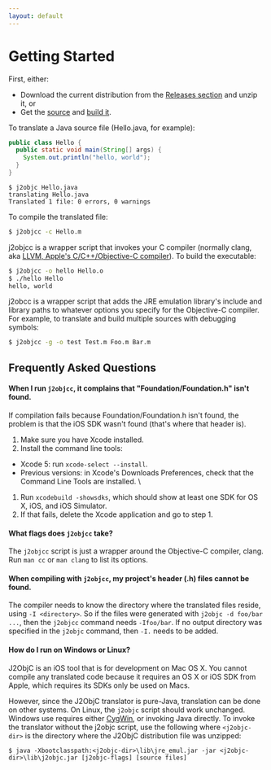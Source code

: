```yaml
---
layout: default
---
```


# Getting Started

First, either:

- Download the current distribution from the [Releases
section](https://github.com/google/j2objc/releases) and unzip it, or
- Get the [source](https://github.com/google/j2objc/archive/master.zip) and [build it](Building-J2ObjC.html).

To translate a Java source file (Hello.java, for example):

```java
public class Hello {
  public static void main(String[] args) {
    System.out.println("hello, world");
  }
}
```
````
$ j2objc Hello.java
translating Hello.java
Translated 1 file: 0 errors, 0 warnings
````

To compile the translated file:

```bash
$ j2objcc -c Hello.m
```

j2objcc is a wrapper script that invokes your C compiler (normally clang, aka [LLVM,
Apple's C/C++/Objective-C
compiler](http://developer.apple.com/library/mac/#documentation/CompilerTools/Conceptual/LLVMCompilerOverview/_index.html)).
To build the executable:

```bash
$ j2objcc -o hello Hello.o
$ ./hello Hello
hello, world
```

j2obcc is a wrapper script that adds the JRE emulation library's include and
library paths to whatever options you specify for the Objective-C compiler.
For example, to translate and build multiple sources with debugging symbols:

```bash
$ j2objcc -g -o test Test.m Foo.m Bar.m
```

## Frequently Asked Questions

#### When I run `j2objcc`, it complains that "Foundation/Foundation.h" isn't found.

If compilation fails because Foundation/Foundation.h isn't found, the problem
is that the iOS SDK wasn't found (that's where that header is).

1. Make sure you have Xcode installed.
1. Install the command line tools:
 - Xcode 5: run `xcode-select --install`.
 - Previous versions: in Xcode's Downloads Preferences, check that the Command Line Tools are installed. \
1. Run `xcodebuild -showsdks`, which should show at least one SDK for OS X, iOS,
and iOS Simulator. 
1. If that fails, delete the Xcode application and go to step 1.

#### What flags does `j2objcc` take?

The `j2objcc` script is just a wrapper around the Objective-C compiler, clang.
Run `man cc` or `man clang` to list its options.

#### When compiling with `j2objcc`, my project's header (.h) files cannot be found.

The compiler needs to know the directory where the translated files reside,
using `-I <directory>`. So if the files were generated with `j2objc -d foo/bar ...`, 
then the `j2objcc` command needs `-Ifoo/bar`. If no output directory was
specified in the `j2objc` command, then `-I.` needs to be added.

#### How do I run on Windows or Linux?

J2ObjC is an iOS tool that is for development on Mac OS X. You cannot compile
any translated code because it requires an OS X or iOS SDK from Apple, which
requires its SDKs only be used on Macs.

However, since the J2ObjC translator is pure-Java, translation can be done on
other systems. On Linux, the `j2objc` script should work unchanged. Windows
use requires either [CygWin](http://www.cygwin.com/), or invoking Java
directly. To invoke the translator without the j2objc script, use the
following where `<j2objc-dir>` is the directory where the J2ObjC distribution
file was unzipped:

````
$ java -Xbootclasspath:<j2objc-dir>\lib\jre_emul.jar -jar <j2objc-dir>\lib\j2objc.jar [j2objc-flags] [source files]
````
